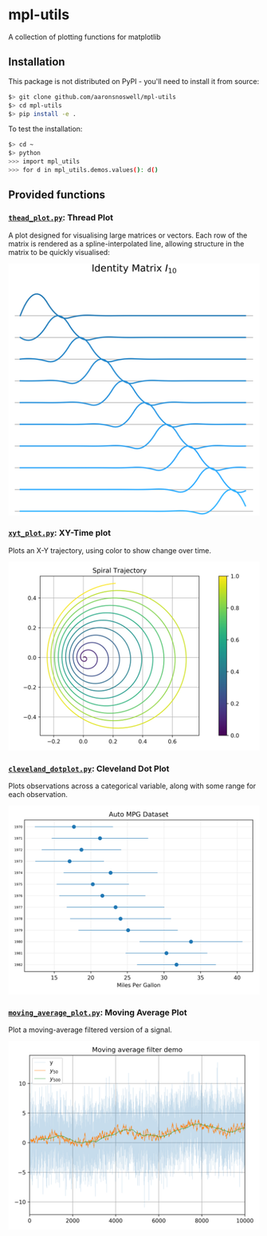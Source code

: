 # mpl-utils

A collection of plotting functions for matplotlib

## Installation

This package is not distributed on PyPI - you'll need to install it from source:

```bash
$> git clone github.com/aaronsnoswell/mpl-utils
$> cd mpl-utils
$> pip install -e .
```

To test the installation:

```bash
$> cd ~
$> python
>>> import mpl_utils
>>> for d in mpl_utils.demos.values(): d()
```

## Provided functions

### [`thead_plot.py`](mpl_utils/thread_plot.py): Thread Plot

A plot designed for visualising large matrices or vectors.
Each row of the matrix is rendered as a spline-interpolated line, allowing 
structure in the matrix to be quickly visualised:

<p align="center" >
    <img title="Thread plot example" src="figures/thread_plot.png" width="600pt" />
</p>

### [`xyt_plot.py`](mpl_utils/xyt_plot.py): XY-Time plot

Plots an X-Y trajectory, using color to show change over time.

<p align="center" >
    <img title="XYT plot example" src="figures/xyt_plot.png" width="600pt" />
</p>

### [`cleveland_dotplot.py`](mpl_utils/cleveland_dotplot.py): Cleveland Dot Plot

Plots observations across a categorical variable, along with some range for 
each observation.

<p align="center" >
    <img title="Cleveland dotplot example" src="figures/cleveland_dotplot.png" width="600pt" />
</p>

### [`moving_average_plot.py`](mpl_utils/moving_average_plot.py): Moving Average Plot

Plot a moving-average filtered version of a signal.

<p align="center" >
    <img title="Moving average plot example" src="figures/moving_average_plot.png" width="600pt" />
</p>

